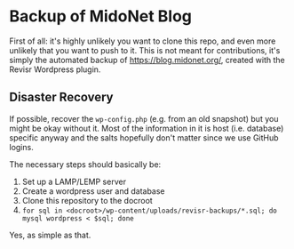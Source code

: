 # Backup of MidoNet Blog
First of all: it's highly unlikely you want to clone this repo, and even more unlikely that you want to push to it. This is not meant for contributions, it's simply the automated backup of https://blog.midonet.org/, created with the Revisr Wordpress plugin.

## Disaster Recovery
If possible, recover the `wp-config.php` (e.g. from an old snapshot) but you might be okay without it. Most of the information in it is host (i.e. database) specific anyway and the salts hopefully don't matter since we use GitHub logins.

The necessary steps should basically be:

1. Set up a LAMP/LEMP server
2. Create a wordpress user and database
3. Clone this repository to the docroot
4. `for sql in <docroot>/wp-content/uploads/revisr-backups/*.sql; do mysql wordpress < $sql; done`

Yes, as simple as that.
